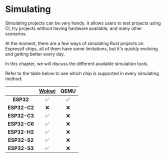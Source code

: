 # Simulating

Simulating projects can be very handy. It allows users to test projects using CI, try projects without having hardware available, and many other scenarios.

At the moment, there are a few ways of simulating Rust projects on Espressif chips, all of them have some limitations, but it's quickly evolving and getting better every day.

In this chapter, we will discuss the different available simulation tools.

Refer to the table below to see which chip is supported in every simulating method:

|              | **[Wokwi][wokwi]** | **QEMU** |
| :----------: | :----------------: | :------: |
|  **ESP32**   |         ✅          |    ✅     |
| **ESP32-C2** |         ❌          |    ❌     |
| **ESP32-C3** |         ✅          |    ❌     |
| **ESP32-C6** |         ✅          |    ❌     |
| **ESP32-H2** |         ✅          |    ❌     |
| **ESP32-S2** |         ✅          |    ❌     |
| **ESP32-S3** |         ✅          |    ❌     |

[wokwi]: https://docs.wokwi.com/guides/esp32#simulation-features
